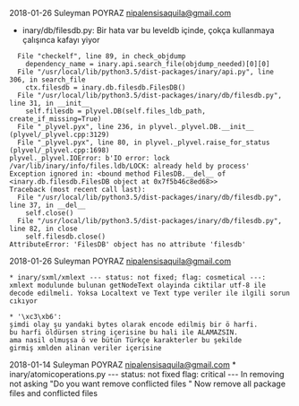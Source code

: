 2018-01-26 Suleyman POYRAZ <nipalensisaquila@gmail.com>
  * inary/db/filesdb.py:
    Bir hata var bu leveldb içinde, çokça kullanmaya çalışınca kafayı yiyor

```Traceback (most recent call last):
  File "checkelf", line 89, in check_objdump
    dependency_name = inary.api.search_file(objdump_needed)[0][0]
  File "/usr/local/lib/python3.5/dist-packages/inary/api.py", line 306, in search_file
    ctx.filesdb = inary.db.filesdb.FilesDB()
  File "/usr/local/lib/python3.5/dist-packages/inary/db/filesdb.py", line 31, in __init__
    self.filesdb = plyvel.DB(self.files_ldb_path, create_if_missing=True)
  File "_plyvel.pyx", line 236, in plyvel._plyvel.DB.__init__ (plyvel/_plyvel.cpp:3129)
  File "_plyvel.pyx", line 80, in plyvel._plyvel.raise_for_status (plyvel/_plyvel.cpp:1698)
plyvel._plyvel.IOError: b'IO error: lock /var/lib/inary/info/files.ldb/LOCK: already held by process'
Exception ignored in: <bound method FilesDB.__del__ of <inary.db.filesdb.FilesDB object at 0x7f5b46c8ed68>>
Traceback (most recent call last):
  File "/usr/local/lib/python3.5/dist-packages/inary/db/filesdb.py", line 37, in __del__
    self.close()
  File "/usr/local/lib/python3.5/dist-packages/inary/db/filesdb.py", line 82, in close
    self.filesdb.close()
AttributeError: 'FilesDB' object has no attribute 'filesdb'
```



2018-01-26 Suleyman POYRAZ <nipalensisaquila@gmail.com>

    * inary/sxml/xmlext --- status: not fixed; flag: cosmetical ---:
    xmlext modulunde bulunan getNodeText olayinda ciktilar utf-8 ile
    decode edilmeli. Yoksa Localtext ve Text type veriler ile ilgili sorun
    cıkıyor

    * '\xc3\xb6':
    şimdi olay şu yandaki bytes olarak encode edilmiş bir ö harfi.
    bu harfi öldürsen string içerisine bu hali ile ALAMAZSIN.
    ama nasil olmuşsa ö ve bütün Türkçe karakterler bu şekilde
    girmiş xmlden alinan veriler içerisine


2018-01-14 Suleyman POYRAZ <nipalensisaquila@gmail.com>
    * inary/atomicoperations.py --- status: not fixed flag: critical ---
    In removing not asking "Do you want remove conflicted files "
    Now remove all package files and conflicted files

